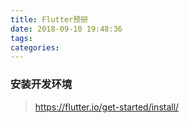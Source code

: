 ```yaml
---
title: Flutter预研
date: 2018-09-10 19:48:36
tags:
categories:
---
```


### 安装开发环境
> https://flutter.io/get-started/install/
